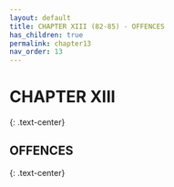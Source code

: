 ```yaml
---
layout: default
title: CHAPTER XIII (82-85) - OFFENCES
has_children: true
permalink: chapter13
nav_order: 13
---
```



# CHAPTER XIII
{: .text-center}
## OFFENCES
{: .text-center}


